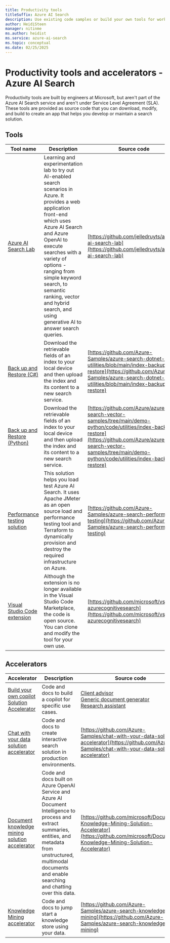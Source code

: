 ```yaml
---
title: Productivity tools
titleSuffix: Azure AI Search
description: Use existing code samples or build your own tools for working with a search index in Azure AI Search.
author: HeidiSteen
manager: nitinme
ms.author: heidist
ms.service: azure-ai-search
ms.topic: conceptual
ms.date: 02/25/2025
---
```


# Productivity tools and accelerators - Azure AI Search

Productivity tools are built by engineers at Microsoft, but aren't part of the Azure AI Search service and aren't under Service Level Agreement (SLA). These tools are provided as source code that you can download, modify, and build to create an app that helps you develop or maintain a search solution.

## Tools

| Tool name | Description | Source code |
|-----------|------------ |-------------|
| [Azure AI Search Lab](https://github.com/jelledruyts/azure-ai-search-lab) | Learning and experimentation lab to try out AI-enabled search scenarios in Azure. It provides a web application front-end which uses Azure AI Search and Azure OpenAI to execute searches with a variety of options - ranging from simple keyword search, to semantic ranking, vector and hybrid search, and using generative AI to answer search queries. | [https://github.com/jelledruyts/azure-ai-search-lab](https://github.com/jelledruyts/azure-ai-search-lab)  |
| [Back up and Restore (C#)](https://github.com/Azure-Samples/azure-search-dotnet-utilities/blob/main/index-backup-restore) | Download the retrievable fields of an index to your local device and then upload the index and its content to a new search service. | [https://github.com/Azure-Samples/azure-search-dotnet-utilities/blob/main/index-backup-restore](https://github.com/Azure-Samples/azure-search-dotnet-utilities/blob/main/index-backup-restore) |
| [Back up and Restore (Python)](https://github.com/Azure/azure-search-vector-samples/tree/main/demo-python/code/utilities/index-backup-restore) | Download the retrievable fields of an index to your local device and then upload the index and its content to a new search service. | [https://github.com/Azure/azure-search-vector-samples/tree/main/demo-python/code/utilities/index-backup-restore](https://github.com/Azure/azure-search-vector-samples/tree/main/demo-python/code/utilities/index-backup-restore) |
| [Performance testing solution](https://github.com/Azure-Samples/azure-search-performance-testing/blob/main/README.md) | This solution helps you load test Azure AI Search. It uses Apache JMeter as an open source load and performance testing tool and Terraform to dynamically provision and destroy the required infrastructure on Azure. | [https://github.com/Azure-Samples/azure-search-performance-testing](https://github.com/Azure-Samples/azure-search-performance-testing) |
| [Visual Studio Code extension](https://github.com/microsoft/vscode-azurecognitivesearch) | Although the extension is no longer available in the Visual Studio Code Marketplace, the code is open source. You can clone and modify the tool for your own use. | [https://github.com/microsoft/vscode-azurecognitivesearch](https://github.com/microsoft/vscode-azurecognitivesearch) |

## Accelerators

| Accelerator | Description | Source code |
|-----------|------------ |-------------|
| [Build your own copilot Solution Accelerator](https://github.com/microsoft/Build-your-own-copilot-Solution-Accelerator) | Code and docs to build a copilot for specific use cases.| [Client advisor](https://github.com/microsoft/Build-your-own-copilot-Solution-Accelerator/blob/main/ClientAdvisor/README.md) <br>[Generic document generator](https://github.com/microsoft/Generic-Build-your-own-copilot-Solution-Accelerator) <br>[Research assistant](https://github.com/microsoft/Build-your-own-copilot-Solution-Accelerator/blob/main/ResearchAssistant/README.md) |
| [Chat with your data solution accelerator](https://github.com/Azure-Samples/chat-with-your-data-solution-accelerator/blob/main/README.md) |  Code and docs to create interactive search solution in production environments.  | [https://github.com/Azure-Samples/chat-with-your-data-solution-accelerator](https://github.com/Azure-Samples/chat-with-your-data-solution-accelerator) |
| [Document knowledge mining solution accelerator](https://github.com/microsoft/Document-Knowledge-Mining-Solution-Accelerator/blob/main/README.md) |  Code and docs built on Azure OpenAI Service and Azure AI Document Intelligence to process and extract summaries, entities, and metadata from unstructured, multimodal documents and enable searching and chatting over this data.  | [https://github.com/microsoft/Document-Knowledge-Mining-Solution-Accelerator](https://github.com/microsoft/Document-Knowledge-Mining-Solution-Accelerator) |
| [Knowledge Mining accelerator](https://github.com/Azure-Samples/azure-search-knowledge-mining/blob/main/README.md) | Code and docs to jump start a knowledge store using your data. | [https://github.com/Azure-Samples/azure-search-knowledge-mining](https://github.com/Azure-Samples/azure-search-knowledge-mining) |
